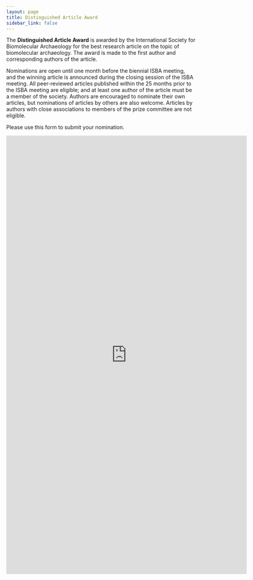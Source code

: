 ```yaml
---
layout: page
title: Distinguished Article Award
sidebar_link: false
---
```


The <b>Distinguished Article Award</b> is awarded by the International Society for Biomolecular Archaeology for the best
research article on the topic of biomolecular archaeology. The award is made to the first author and corresponding authors of the article.

Nominations are open until one month before the biennial ISBA meeting, and the winning article is announced during the closing
session of the ISBA meeting. All peer-reviewed articles published within the 25 months prior to the ISBA meeting are eligible;
and at least one author of the article must be a member of the society. Authors are encouraged to nominate their own articles, but nominations of articles by others are also welcome. Articles by authors with close associations to members of the prize
committee are not eligible.

Please use this form to submit your nomination.

<iframe src="https://docs.google.com/forms/d/e/1FAIpQLSfWYggKVSKq-7Qz73dSxg2fcVbQOqtIvfmzcOE3N9b5eDdYrg/viewform?embedded=true" width="640" height="1166" frameborder="0" marginheight="0" marginwidth="0">Loading…</iframe>
